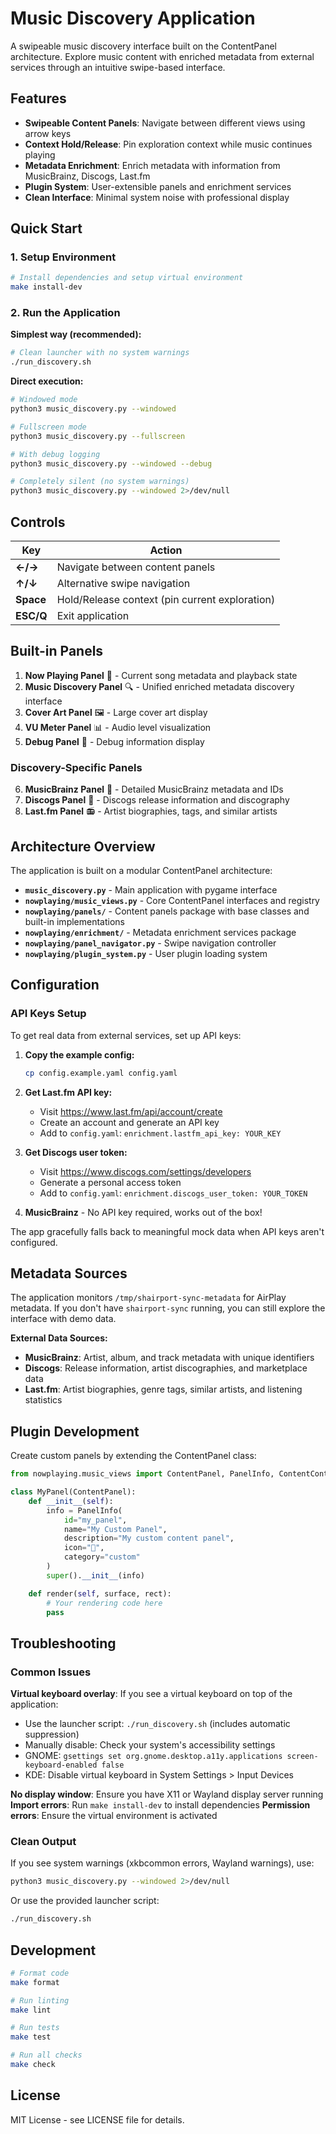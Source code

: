 # Music Discovery Application

A swipeable music discovery interface built on the ContentPanel architecture. Explore music content with enriched metadata from external services through an intuitive swipe-based interface.

## Features

- **Swipeable Content Panels**: Navigate between different views using arrow keys
- **Context Hold/Release**: Pin exploration context while music continues playing
- **Metadata Enrichment**: Enrich metadata with information from MusicBrainz, Discogs, Last.fm
- **Plugin System**: User-extensible panels and enrichment services
- **Clean Interface**: Minimal system noise with professional display

## Quick Start

### 1. Setup Environment
```bash
# Install dependencies and setup virtual environment
make install-dev
```

### 2. Run the Application

**Simplest way (recommended):**
```bash
# Clean launcher with no system warnings
./run_discovery.sh
```

**Direct execution:**
```bash
# Windowed mode
python3 music_discovery.py --windowed

# Fullscreen mode
python3 music_discovery.py --fullscreen

# With debug logging
python3 music_discovery.py --windowed --debug

# Completely silent (no system warnings)
python3 music_discovery.py --windowed 2>/dev/null
```

## Controls

| Key | Action |
|-----|--------|
| **←/→** | Navigate between content panels |
| **↑/↓** | Alternative swipe navigation |
| **Space** | Hold/Release context (pin current exploration) |
| **ESC/Q** | Exit application |

## Built-in Panels

1. **Now Playing Panel** 🎵 - Current song metadata and playback state
2. **Music Discovery Panel** 🔍 - Unified enriched metadata discovery interface
3. **Cover Art Panel** 🖼️ - Large cover art display
4. **VU Meter Panel** 📊 - Audio level visualization
5. **Debug Panel** 🐛 - Debug information display

### Discovery-Specific Panels

6. **MusicBrainz Panel** 🎼 - Detailed MusicBrainz metadata and IDs
7. **Discogs Panel** 🏺 - Discogs release information and discography
8. **Last.fm Panel** 📻 - Artist biographies, tags, and similar artists

## Architecture Overview

The application is built on a modular ContentPanel architecture:

- **`music_discovery.py`** - Main application with pygame interface
- **`nowplaying/music_views.py`** - Core ContentPanel interfaces and registry
- **`nowplaying/panels/`** - Content panels package with base classes and built-in implementations
- **`nowplaying/enrichment/`** - Metadata enrichment services package
- **`nowplaying/panel_navigator.py`** - Swipe navigation controller
- **`nowplaying/plugin_system.py`** - User plugin loading system

## Configuration

### API Keys Setup

To get real data from external services, set up API keys:

1. **Copy the example config:**
   ```bash
   cp config.example.yaml config.yaml
   ```

2. **Get Last.fm API key:**
   - Visit https://www.last.fm/api/account/create
   - Create an account and generate an API key
   - Add to `config.yaml`: `enrichment.lastfm_api_key: YOUR_KEY`

3. **Get Discogs user token:**
   - Visit https://www.discogs.com/settings/developers
   - Generate a personal access token
   - Add to `config.yaml`: `enrichment.discogs_user_token: YOUR_TOKEN`

4. **MusicBrainz** - No API key required, works out of the box!

The app gracefully falls back to meaningful mock data when API keys aren't configured.

## Metadata Sources

The application monitors `/tmp/shairport-sync-metadata` for AirPlay metadata. If you don't have `shairport-sync` running, you can still explore the interface with demo data.

**External Data Sources:**
- **MusicBrainz**: Artist, album, and track metadata with unique identifiers
- **Discogs**: Release information, artist discographies, and marketplace data  
- **Last.fm**: Artist biographies, genre tags, similar artists, and listening statistics

## Plugin Development

Create custom panels by extending the ContentPanel class:

```python
from nowplaying.music_views import ContentPanel, PanelInfo, ContentContext

class MyPanel(ContentPanel):
    def __init__(self):
        info = PanelInfo(
            id="my_panel",
            name="My Custom Panel",
            description="My custom content panel",
            icon="🎨",
            category="custom"
        )
        super().__init__(info)

    def render(self, surface, rect):
        # Your rendering code here
        pass
```

## Troubleshooting

### Common Issues

**Virtual keyboard overlay**: If you see a virtual keyboard on top of the application:
- Use the launcher script: `./run_discovery.sh` (includes automatic suppression)
- Manually disable: Check your system's accessibility settings
- GNOME: `gsettings set org.gnome.desktop.a11y.applications screen-keyboard-enabled false`
- KDE: Disable virtual keyboard in System Settings > Input Devices

**No display window**: Ensure you have X11 or Wayland display server running
**Import errors**: Run `make install-dev` to install dependencies
**Permission errors**: Ensure the virtual environment is activated

### Clean Output

If you see system warnings (xkbcommon errors, Wayland warnings), use:
```bash
python3 music_discovery.py --windowed 2>/dev/null
```

Or use the provided launcher script:
```bash
./run_discovery.sh
```

## Development

```bash
# Format code
make format

# Run linting
make lint

# Run tests
make test

# Run all checks
make check
```

## License

MIT License - see LICENSE file for details.
